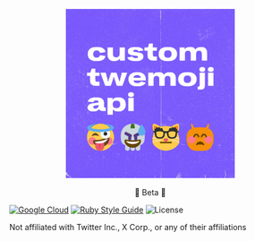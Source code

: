 <p align="center">
  <img
    height="60%"
    width="60%"
    src="assets/header.jpg"
    alt="Custom Twemoji API logo"
    title="Custom Twemoji API logo"
  />
</p>

<p align="center">
  🚧 Beta 🚧
</p>

[![Google Cloud](https://github.com/custom-twemoji/custom-twemoji-api/actions/workflows/google.yml/badge.svg?branch=main)](https://github.com/custom-twemoji/custom-twemoji-api/actions/workflows/google.yml)
[![Ruby Style Guide](https://img.shields.io/badge/code_style-rubocop-EB1B24.svg)](https://github.com/rubocop/rubocop)
![License](https://img.shields.io/github/license/custom-twemoji/custom-twemoji-api?color=750014)

Not affiliated with Twitter Inc., X Corp., or any of their affiliations

